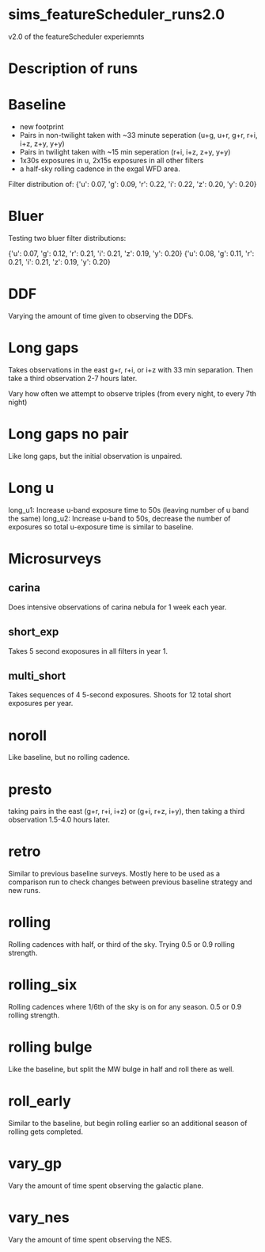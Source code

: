 # sims_featureScheduler_runs2.0
v2.0 of the featureScheduler experiemnts


# Description of runs

# Baseline

* new footprint
* Pairs in non-twilight taken with ~33 minute seperation (u+g, u+r, g+r, r+i, i+z, z+y, y+y)
* Pairs in twilight taken with ~15 min seperation (r+i, i+z, z+y, y+y)
* 1x30s exposures in u, 2x15s exposures in all other filters
* a half-sky rolling cadence in the exgal WFD area.

Filter distribution of:  {'u': 0.07, 'g': 0.09, 'r': 0.22, 'i': 0.22, 'z': 0.20, 'y': 0.20}


# Bluer

Testing two bluer filter distributions:

{'u': 0.07, 'g': 0.12, 'r': 0.21, 'i': 0.21, 'z': 0.19, 'y': 0.20}
{'u': 0.08, 'g': 0.11, 'r': 0.21, 'i': 0.21, 'z': 0.19, 'y': 0.20}

# DDF

Varying the amount of time given to observing the DDFs.

# Long gaps

Takes observations in the east g+r, r+i, or i+z with 33 min separation. Then take a third observation 2-7 hours later.

Vary how often we attempt to observe triples (from every night, to every 7th night) 

# Long gaps no pair

Like long gaps, but the initial observation is unpaired. 

# Long u

long_u1:  Increase u-band exposure time to 50s (leaving number of u band the same)
long_u2:  Increase u-band to 50s, decrease the number of exposures so total u-exposure time is similar to baseline.

# Microsurveys

## carina

Does intensive observations of carina nebula for 1 week each year.

## short_exp

Takes 5 second exoposures in all filters in year 1.

## multi_short

Takes sequences of 4 5-second exposures. Shoots for 12 total short exposures per year.

# noroll

Like baseline, but no rolling cadence.

# presto

taking pairs in the east (g+r, r+i, i+z) or (g+i, r+z, i+y), then taking a third observation 1.5-4.0 hours later. 


# retro

Similar to previous baseline surveys. Mostly here to be used as a comparison run to check changes between previous baseline strategy and new runs.

# rolling

Rolling cadences with half, or third of the sky. Trying 0.5 or 0.9 rolling strength.

# rolling_six

Rolling cadences where 1/6th of the sky is on for any season. 0.5 or 0.9 rolling strength.

# rolling bulge

Like the baseline, but split the MW bulge in half and roll there as well.

# roll_early

Similar to the baseline, but begin rolling earlier so an additional season of rolling gets completed.

# vary_gp

Vary the amount of time spent observing the galactic plane.

# vary_nes

Vary the amount of time spent observing the NES.


